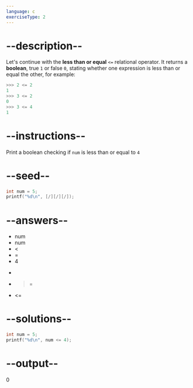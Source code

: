 ```yaml
---
language: c
exerciseType: 2
---
```


# --description--

Let's continue with the **less than or equal** `<=` relational operator.
It returns a **boolean**, true `1`  or false `0`, stating whether one expression is less than or equal the other, for example:
```c
>>> 2 <= 2
1
>>> 3 <= 2
0
>>> 3 <= 4
1
```

# --instructions--

Print a boolean checking if `num` is less than or equal to `4`

# --seed--

```c
int num = 5;
printf("%d\n", [/][/][/]);
```

# --answers--

- num
- num
-  < 
-  = 
- 4
-  > 
-  >= 
-  <= 

# --solutions--

```c
int num = 5;
printf("%d\n", num <= 4);
```

# --output--

0
